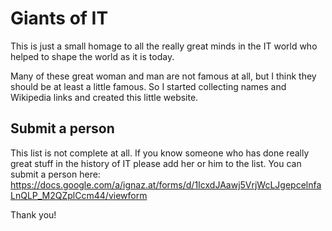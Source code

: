 # Giants of IT

This is just a small homage to all the really great minds in the IT world who helped to shape the world as it is today.

Many of these great woman and man are not famous at all, but I think they should be at least a little famous.
So I started collecting names and Wikipedia links and created this little website.

## Submit a person

This list is not complete at all. If you know someone who has done really great stuff in the history of IT please add her or him to the list. You can submit a person here: https://docs.google.com/a/ignaz.at/forms/d/1IcxdJAawj5VrjWcLJgepcelnfaLnQLP_M2QZplCcm44/viewform

Thank you!